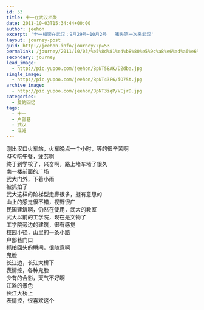```yaml
---
id: 53
title: 十一在武汉相聚
date: 2011-10-03T15:34:44+00:00
author: jeehon
excerpt: '十一相聚在武汉：9月29号~10月2号   猪头第一次来武汉'
layout: journey-post
guid: http://jeehon.info/journey/?p=53
permalink: /journey/2011/10/03/%e5%8d%81%e4%b8%80%e5%9c%a8%e6%ad%a6%e6%b1%89%e7%9b%b8%e8%81%9a/
secondary: journey
lead_image:
  - http://pic.yupoo.com/jeehon/BpNT58AK/DZdba.jpg
single_image:
  - http://pic.yupoo.com/jeehon/BpNT43F6/iO75t.jpg
archive_image:
  - http://pic.yupoo.com/jeehon/BpNT3iqP/VEjrD.jpg
categories:
  - 爱的回忆
tags:
  - 十一
  - 户部巷
  - 武汉
  - 江滩
---
```

<div class="wp-caption aligncenter" style="width: 510px;">
  <img src="http://pic.yupoo.com/jeehon/BpNPAqHM/medium.jpg" alt="" /><br /> 刚出汉口火车站，火车晚点一个小时，等的很辛苦啊
</div>

<div class="wp-caption aligncenter" style="width: 500px;">
  <img src="http://pic.yupoo.com/jeehon/BpNPJyVH/medish.jpg" alt="" /><br /> KFC吃午餐，疲劳啊
</div>

<div class="wp-caption aligncenter" style="width: 510px;">
  <img src="http://pic.yupoo.com/jeehon/BpNPTQsA/medium.jpg" alt="" /><br /> 终于到学校了，兴奋啊，路上堵车堵了很久
</div>

<div class="wp-caption aligncenter" style="width: 510px;">
  <img src="http://pic.yupoo.com/jeehon/BpNQ2ZU4/medium.jpg" alt="" /><br /> 南一楼前面的广场
</div>

<div class="wp-caption aligncenter" style="width: 510px;">
  <img src="http://pic.yupoo.com/jeehon/BpNQeJtB/medium.jpg" alt="" /><br /> 武大门外，下着小雨
</div>

<div class="wp-caption aligncenter" style="width: 510px;">
  <img src="http://pic.yupoo.com/jeehon/BpNQqug6/medium.jpg" alt="" /><br /> 被抓拍了
</div>

<div class="wp-caption aligncenter" style="width: 510px;">
  <img src="http://pic.yupoo.com/jeehon/BpNQCSe0/medium.jpg" alt="" /><br /> 武大这样的阶梯型走廊很多，挺有意思的
</div>

<div class="wp-caption aligncenter" style="width: 510px;">
  <img src="http://pic.yupoo.com/jeehon/BpNQL07h/medium.jpg" alt="" /><br /> 山上的感觉很不错，视野很广
</div>

<div class="wp-caption aligncenter" style="width: 500px;">
  <img src="http://pic.yupoo.com/jeehon/BpNQRSxT/medish.jpg" alt="" /><br /> 民国建筑啊，仍然在使用，武大的教室
</div>

<div class="wp-caption aligncenter" style="width: 510px;">
  <img src="http://pic.yupoo.com/jeehon/BpNR63r0/medium.jpg" alt="" /><br /> 武大以前的工学院，现在是文物了
</div>

<div class="wp-caption aligncenter" style="width: 500px;">
  <img src="http://pic.yupoo.com/jeehon/BpNRegwW/medish.jpg" alt="" /><br /> 工学院旁边的建筑，很有感觉
</div>

<div class="wp-caption aligncenter" style="width: 500px;">
  <img src="http://pic.yupoo.com/jeehon/BpNRuWcg/medish.jpg" alt="" /><br /> 校园小径，山里的一条小路
</div>

<div class="wp-caption aligncenter" style="width: 510px;">
  <img src="http://pic.yupoo.com/jeehon/BpNREsxp/medium.jpg" alt="" /><br /> 户部巷门口
</div>

<div class="wp-caption aligncenter" style="width: 500px;">
  <img src="http://pic.yupoo.com/jeehon/BpNRMZFb/medish.jpg" alt="" /><br /> 抓拍回头的瞬间，很随意啊
</div>

<div class="wp-caption aligncenter" style="width: 500px;">
  <img src="http://pic.yupoo.com/jeehon/BpNS6iaD/medish.jpg" alt="" /><br /> 鬼脸
</div>

<div class="wp-caption aligncenter" style="width: 510px;">
  <img src="http://pic.yupoo.com/jeehon/BpNSko1e/medium.jpg" alt="" /><br /> 长江边，长江大桥下
</div>

<div class="wp-caption aligncenter" style="width: 510px;">
  <img src="http://pic.yupoo.com/jeehon/BpNStKul/medium.jpg" alt="" /><br /> 表情控，各种鬼脸
</div>

<div class="wp-caption aligncenter" style="width: 510px;">
  <img src="http://pic.yupoo.com/jeehon/BpNSBGJh/medium.jpg" alt="" /><br /> 少有的合影，天气不好啊
</div>

<div class="wp-caption aligncenter" style="width: 510px;">
  <img src="http://pic.yupoo.com/jeehon/BpNSJtHW/medium.jpg" alt="" /><br /> 江滩的景色
</div>

<div class="wp-caption aligncenter" style="width: 510px;">
  <img src="http://pic.yupoo.com/jeehon/BpNST44a/medium.jpg" alt="" /><br /> 长江大桥上
</div>

<div class="wp-caption aligncenter" style="width: 510px;">
  <img src="http://pic.yupoo.com/jeehon/BpNT3G7W/medium.jpg" alt="" /><br /> 表情控，很喜欢这个
</div>